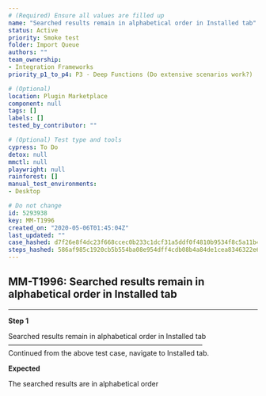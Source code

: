 ```yaml
---
# (Required) Ensure all values are filled up
name: "Searched results remain in alphabetical order in Installed tab"
status: Active
priority: Smoke test
folder: Import Queue
authors: ""
team_ownership:
- Integration Frameworks
priority_p1_to_p4: P3 - Deep Functions (Do extensive scenarios work?)

# (Optional)
location: Plugin Marketplace
component: null
tags: []
labels: []
tested_by_contributor: ""

# (Optional) Test type and tools
cypress: To Do
detox: null
mmctl: null
playwright: null
rainforest: []
manual_test_environments:
- Desktop

# Do not change
id: 5293938
key: MM-T1996
created_on: "2020-05-06T01:45:04Z"
last_updated: ""
case_hashed: d7f26e8f4dc23f668ccec0b233c1dcf31a5ddf0f4810b9534f8c5a11b4bff875e3dc7c5e73606b76975b30862389f412
steps_hashed: 586af985c1920cb5b554ba08e954dff4cdb08b4a84de1cea8346322e614ef967bf372d39fc787ce9f75679203b013be2
---
```


<!-- (Auto-generated) Based on frontmatter's "key" and "name" -->

## MM-T1996: Searched results remain in alphabetical order in Installed tab

---

**Step 1**

Searched results remain in alphabetical order in Installed tab\
————————————————————————————\
Continued from the above test case, navigate to Installed tab.

**Expected**

The searched results are in alphabetical order
